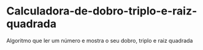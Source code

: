 # Calculadora-de-dobro-triplo-e-raiz-quadrada
Algoritmo que ler um número e mostra o seu dobro, triplo e raiz quadrada
